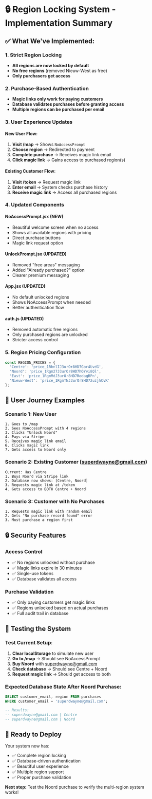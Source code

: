 # 🔒 Region Locking System - Implementation Summary

## ✅ **What We've Implemented:**

### **1. Strict Region Locking**
- **All regions are now locked by default**
- **No free regions** (removed Nieuw-West as free)
- **Only purchasers get access**

### **2. Purchase-Based Authentication**
- **Magic links only work for paying customers**
- **Database validates purchases before granting access**
- **Multiple regions can be purchased per email**

### **3. User Experience Updates**

#### **New User Flow:**
1. **Visit /map** → Shows `NoAccessPrompt`
2. **Choose region** → Redirected to payment
3. **Complete purchase** → Receives magic link email
4. **Click magic link** → Gains access to purchased region(s)

#### **Existing Customer Flow:**
1. **Visit /token** → Request magic link
2. **Enter email** → System checks purchase history
3. **Receive magic link** → Access all purchased regions

### **4. Updated Components**

#### **NoAccessPrompt.jsx** (NEW)
- Beautiful welcome screen when no access
- Shows all available regions with pricing
- Direct purchase buttons
- Magic link request option

#### **UnlockPrompt.jsx** (UPDATED)
- Removed "free areas" messaging
- Added "Already purchased?" option
- Clearer premium messaging

#### **App.jsx** (UPDATED)
- No default unlocked regions
- Shows NoAccessPrompt when needed
- Better authentication flow

#### **auth.js** (UPDATED)
- Removed automatic free regions
- Only purchased regions are unlocked
- Stricter access control

### **5. Region Pricing Configuration**

```javascript
const REGION_PRICES = {
  'Centre': 'price_1RbnlIJ3urOr8HD7Gor4UvdG',
  'Noord': 'price_1Rgm27J3urOr8HD7hOYvi8Ql', 
  'East': 'price_1RgmMdJ3urOr8HD7RodagBPn',
  'Nieuw-West': 'price_1RgmTNJ3urOr8HD72uzjhCvR'
};
```

## 🎯 **User Journey Examples**

### **Scenario 1: New User**
```
1. Goes to /map
2. Sees NoAccessPrompt with 4 regions
3. Clicks "Unlock Noord" 
4. Pays via Stripe
5. Receives magic link email
6. Clicks magic link
7. Gets access to Noord only
```

### **Scenario 2: Existing Customer (superdwayne@gmail.com)**
```
Current: Has Centre
1. Buys Noord via Stripe link
2. Database now shows: [Centre, Noord]
3. Requests magic link at /token
4. Gets access to BOTH Centre + Noord
```

### **Scenario 3: Customer with No Purchases**
```
1. Requests magic link with random email
2. Gets "No purchase record found" error
3. Must purchase a region first
```

## 🔒 **Security Features**

### **Access Control**
- ✅ No regions unlocked without purchase
- ✅ Magic links expire in 30 minutes
- ✅ Single-use tokens
- ✅ Database validates all access

### **Purchase Validation**
- ✅ Only paying customers get magic links
- ✅ Regions unlocked based on actual purchases
- ✅ Full audit trail in database

## 🧪 **Testing the System**

### **Test Current Setup:**
1. **Clear localStorage** to simulate new user
2. **Go to /map** → Should see NoAccessPrompt
3. **Buy Noord** with superdwayne@gmail.com
4. **Check database** → Should see Centre + Noord
5. **Request magic link** → Should get access to both

### **Expected Database State After Noord Purchase:**
```sql
SELECT customer_email, region FROM purchases 
WHERE customer_email = 'superdwayne@gmail.com';

-- Results:
-- superdwayne@gmail.com | Centre
-- superdwayne@gmail.com | Noord
```

## 🚀 **Ready to Deploy**

Your system now has:
- ✅ Complete region locking
- ✅ Database-driven authentication  
- ✅ Beautiful user experience
- ✅ Multiple region support
- ✅ Proper purchase validation

**Next step:** Test the Noord purchase to verify the multi-region system works!
